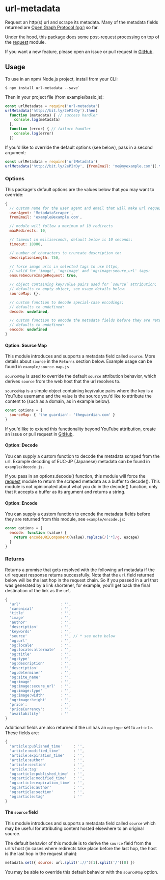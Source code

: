 # url-metadata

Request an http(s) url and scrape its metadata. Many of the metadata fields returned are [Open Graph Protocol (og:)](http://ogp.me/) so far.

Under the hood, this package does some post-request processing on top of the [request](https://www.npmjs.com/package/request) module.

If you want a new feature, please open an issue or pull request in [GitHub](https://github.com/LevelNewsOrg/url-metadata).


## Usage

To use in an npm/ Node.js project, install from your CLI:
```
$ npm install url-metadata --save`
```

Then in your project file (from example/basic.js):
```javascript
const urlMetadata = require('url-metadata')
urlMetadata('http://bit.ly/2ePIrDy').then(
  function (metadata) { // success handler
    console.log(metadata)
  },
  function (error) { // failure handler
    console.log(error)
  })
```

If you'd like to override the default options (see below), pass in a second argument:
```javascript
const urlMetadata = require('urlMetadata')
urlMetadata('http://bit.ly/2ePIrDy', {fromEmail: 'me@myexample.com'}).then(...)
```

### Options
This package's default options are the values below that you may want to override:
```javascript
{
  // custom name for the user agent and email that will make url request:
  userAgent: 'MetadataScraper',
  fromEmail: 'example@example.com',

  // module will follow a maximum of 10 redirects
  maxRedirects: 10,

  // timeout in milliseconds, default below is 10 seconds:
  timeout: 10000,

  // number of characters to truncate description to:
  descriptionLength: 750,

  // force image urls in selected tags to use https,
  // valid for 'image', 'og:image' and 'og:image:secure_url' tags:
  ensureSecureImageRequest: true,

  // object containing key/value pairs used for `source` attribution;
  // defaults to empty object, see usage details below:
  sourceMap: {},

  // custom function to decode special-case encodings;
  // defaults to undefined:
  decode: undefined,

  // custom function to encode the metadata fields before they are returned;
  // defaults to undefined:
  encode: undefined
}
```

#### Option: Source Map
This module introduces and supports a metadata field called `source`. More details about `source` in the `Returns` section below. Example usage can be found in `example/source-map.js`

`sourceMap` is used to override the default `source` attribution behavior, which derives `source` from the web host that the url resolves to.

`sourceMap` is a simple object containing key/value pairs where the key is a YouTube username and the value is the source you'd like to attribute the content to (such as a domain, as in example below).
```javascript
const options = {
  sourceMap: { 'the guardian': 'theguardian.com' }
}
```

If you'd like to extend this functionality beyond YouTube attribution, create an issue or pull request in [GitHub](https://github.com/LevelNewsOrg/url-metadata).

#### Option: Decode
You can supply a custom function to decode the metadata scraped from the url. Example decoding of EUC-JP (Japanese) metadata can be found in `example/decode.js`.

If you pass in an options.decode() function, this module will force the [request](https://www.npmjs.com/package/request) module to return the scraped metadata as a buffer to decode(). This module is not opinionated about what you do in the decode() function, only that it accepts a buffer as its argument and returns a string.

#### Option: Encode
You can supply a custom function to encode the metadata fields before they are returned from this module, see `example/encode.js`:
```javascript
const options = {
  encode: function (value) {
    return encodeURIComponent(value).replace(/['*]/g, escape)
  }
}
```

### Returns
Returns a promise that gets resolved with the following url metadata if the url request response returns successfully. Note that the `url` field returned below will be the last hop in the request chain. So if you passed in a url that was generated by a link shortener, for example, you'll get back the final destination of the link as the `url`.
```javascript
{
  'url'                  : '',
  'canonical'            : '',
  'title'                : '',
  'image'                : '',
  'author'               : '',
  'description'          : '',
  'keywords'             : '',
  'source'               : '', // * see note below
  'og:url'               : '',
  'og:locale'            : '',
  'og:locale:alternate'  : '',
  'og:title'             : '',
  'og:type'              : '',
  'og:description'       : '',
  'description'          : '',
  'og:determiner'        : '',
  'og:site_name'         : '',
  'og:image'             : '',
  'og:image:secure_url'  : '',
  'og:image:type'        : '',
  'og:image:width'       : '',
  'og:image:height'      : '',
  'price':               : '',
  'priceCurrency':       : '',
  'availability'         : ''
}
```

Additional fields are also returned if the url has an `og:type` set to `article`. These fields are:
```javascript
{
  'article:published_time'     : '',
  'article:modified_time'      : '',
  'article:expiration_time'    : '',
  'article:author'             : '',
  'article:section'            : '',
  'article:tag'                : '',
  'og:article:published_time'  : '',
  'og:article:modified_time'   : '',
  'og:article:expiration_time' : '',
  'og:article:author'          : '',
  'og:article:section'         : '',
  'og:article:tag'             : ''
}
```

#### The `source` field
This module introduces and supports a metadata field called `source` which may be useful for attributing content hosted elsewhere to an original source.

The default behavior of this module is to derive the `source` field from the url's host (in cases where redirects take place before the last hop, the host is the last hop in the request chain):
```javascript
metadata.set({ source: url.split('://')[1].split('/')[0] })
```

You may be able to override this default behavior with the `sourceMap` option.
